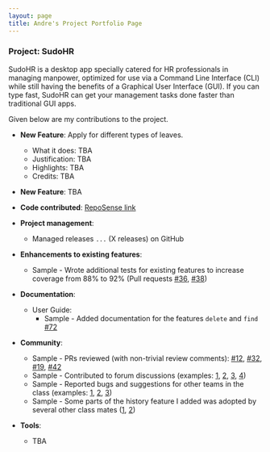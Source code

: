 ```yaml
---
layout: page
title: Andre's Project Portfolio Page
---
```


### Project: SudoHR

SudoHR is a desktop app specially catered for HR professionals in managing manpower, 
optimized for use via a Command Line Interface (CLI) while still
having the benefits of a Graphical User Interface (GUI). 
If you can type fast, SudoHR can get your
management tasks done faster than traditional GUI apps.

Given below are my contributions to the project.

* **New Feature**: Apply for different types of leaves.
  * What it does: TBA
  * Justification: TBA
  * Highlights: TBA
  * Credits: TBA

* **New Feature**: TBA

* **Code contributed**: [RepoSense link]()

* **Project management**:
  * Managed releases `...` (X releases) on GitHub

* **Enhancements to existing features**:
  * Sample - Wrote additional tests for existing features to increase coverage from 88% to 92% (Pull requests [\#36](), [\#38]())

* **Documentation**:
  * User Guide:
    * Sample - Added documentation for the features `delete` and `find` [\#72]()

* **Community**:
  * Sample - PRs reviewed (with non-trivial review comments): [\#12](), [\#32](), [\#19](), [\#42]()
  * Sample - Contributed to forum discussions (examples: [1](), [2](), [3](), [4]())
  * Sample - Reported bugs and suggestions for other teams in the class (examples: [1](), [2](), [3]())
  * Sample - Some parts of the history feature I added was adopted by several other class mates ([1](), [2]())

* **Tools**:
  * TBA

